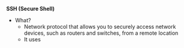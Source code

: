 **SSH (Secure Shell)**
- What?
	- Network protocol that allows you to securely access network devices, such as routers and switches, from a remote location
	- It uses